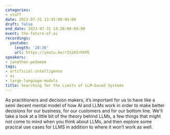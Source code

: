 ```yaml
---
categories:
- stuff
date: 2023-07-31 13:45:00-04:00
draft: false
end_date: 2023-07-31 14:20:00-04:00
event: the-future-of-ai
recordings:
  youtube:
    length: '28:36'
    url: https://youtu.be/rISzK5rhhPE
speakers:
- jonathan-pedoeem
tags:
- artificial-intelligence
- ai
- large-language-models
title: Searching for the Limits of LLM-based Systems
---
```



As practitioners and decision makers, it’s important for us to have like a semi decent mental model of how AI and LLMs work in order to make better decisions for our business, for our customers and for our bottom line. We'll take a look at a little bit of the theory behind LLMs, a few things that might not come to mind when you think about LLMs, and then explore some pracical use cases for LLMS in addition to where it won’t work as well.

